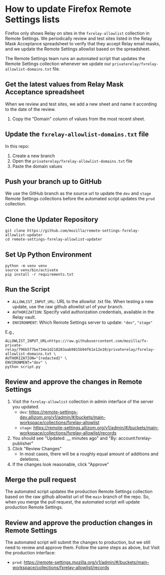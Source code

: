 # How to update Firefox Remote Settings lists

Firefox only shows Relay on sites in the `fxrelay-allowlist` collection in Remote Settings.
We periodically review and test sites listed in the Relay Mask Acceptance spreadsheet to
verify that they accept Relay email masks, and we update the Remote Settings allowlist
based on the spreadsheet.

The Remote Settings team runs an automated script that updates the Remote Settings
collection whenever we update our `privaterelay/fxrelay-allowlist-domains.txt` file.

## Get the latest values from Relay Mask Acceptance spreadsheet

When we review and test sites, we add a new sheet and name it according to the date of
the review.

1. Copy the "Domain" column of values from the most recent sheet.

## Update the `fxrelay-allowlist-domains.txt` file

In this repo:

1. Create a new branch
2. Open the `privaterelay/fxrelay-allowlist-domains.txt` file
3. Paste the domain values

## Push your branch up to GitHub

We use the GitHub branch as the source url to update the `dev` and `stage` Remote
Settings collections before the automated script updates the `prod` collection.

## Clone the Updater Repository

```
git clone https://github.com/mozilla/remote-settings-fxrelay-allowlist-updater
cd remote-settings-fxrelay-allowlist-updater
```

## Set Up Python Environment

```
python -m venv venv
source venv/bin/activate
pip install -r requirements.txt
```

## Run the Script

- `ALLOWLIST_INPUT_URL`: URL to the allowlist .txt file. When testing a new update, use the raw github allowlist url of your branch.
- `AUTHORIZATION`: Specify valid authorization credentials, available in the Relay vault.
- `ENVIRONMENT`: Which Remote Settings server to update: `"dev"`, `"stage"`

E.g.,

```
ALLOWLIST_INPUT_URL=https://raw.githubusercontent.com/mozilla/fx-private-relay/796b5f7be734e1d210283aab9815b94f61e12e10/privaterelay/fxrelay-allowlist-domains.txt \
AUTHORIZATION="{redacted}" \
ENVIRONMENT="dev" \
python script.py
```

## Review and approve the changes in Remote Settings

1. Visit the `fxrelay-allowlist` collection in admin interface of the server you updated.
   - `dev`: https://remote-settings-dev.allizom.org/v1/admin/#/buckets/main-workspace/collections/fxrelay-allowlist
   - `stage`: https://remote-settings.allizom.org/v1/admin/#/buckets/main-workspace/collections/fxrelay-allowlist/records
2. You should see "Updated: \_\_ minutes ago" and "By: account:fxrelay-publisher"
3. Click "Review Changes"
   - In most cases, there will be a roughly equal amount of additions and deletions.
4. If the changes look reasonable, click "Approve"

## Merge the pull request

The automated script updates the production Remote Settings collection based on the raw
github allowlist url of the `main` branch of the repo. So, when you merge the pull
request, the automated script will update production Remote Settings.

## Review and approve the production changes in Remote Settings

The automated script will submit the changes to production, but we still need to review
and approve them. Follow the same steps as above, but Visit the production interface:

- `prod`: https://remote-settings.mozilla.org/v1/admin/#/buckets/main-workspace/collections/fxrelay-allowlist/records
